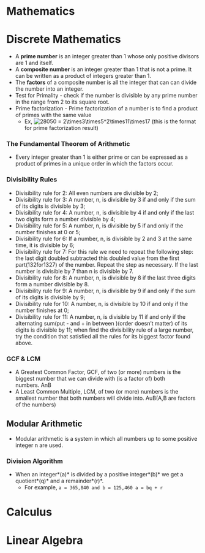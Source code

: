 # Mathematics

# Discrete Mathematics

- A **prime number** is an integer greater than 1 whose only positive divisors are 1 and itself.
- A **composite number** is an integer greater than 1 that is not a prime. It can be written as a product of integers greater than 1.
- The **factors** of a composite number is all the integer that can can divide the number into an integer.
- Test for Primality - check if the number is divisible by any prime number in the range from 2 to its square root.
- Prime factorization - Prime factorization of a number is to find a product of primes with the same value
  - Ex, ![$28050 = 2\times3\times5^2\times11\times17$](https://render.githubusercontent.com/render/math?math=%2428050%20%3D%202%5Ctimes3%5Ctimes5%5E2%5Ctimes11%5Ctimes17%24) (this is the format for prime factorization result)

### The Fundamental Theorem of Arithmetic

- Every integer greater than 1 is either prime or can be expressed as a product of primes in a unique order in which the factors occur.

### Divisibility Rules

- Divisibility rule for 2: All even numbers are divisible by 2;
- Divisibility rule for 3: A number, n, is divisible by 3 if and only if the sum of its digits is divisible by 3;
- Divisibility rule for 4: A number, n, is divisible by 4 if and only if the last two digits form a number divisible by 4;
- Divisibility rule for 5: A number, n, is divisible by 5 if and only if the number finishes at 0 or 5;
- Divisibility rule for 6: If a number, n, is divisible by 2 and 3 at the same time, it is divisible by 6;
- Divisibility rule for 7: For this rule we need to repeat the following step:
  the last digit doubled subtracted this doubled value from the first part(132for1327) of the number. Repeat the step as necessary. If the last number is divisible by 7 than n is divisible by 7.
- Divisibility rule for 8: A number, n, is divisible by 8 if the last three digits form a number divisible by 8.
- Divisibility rule for 9: A number, n, is divisible by 9 if and only if the sum of its digits is divisible by 9;
- Divisibility rule for 10: A number, n, is divisible by 10 if and only if the number finishes at 0;
- Divisibility rule for 11: A number, n, is divisible by 11 if and only if the alternating sum(put - and + in between )(order doesn’t matter) of its digits is divisible by 11; when find the divisibility rule of a large number, try the condition that satisfied all the rules for its biggest factor found above.

### GCF & LCM

- A Greatest Common Factor, GCF, of two (or more) numbers is the biggest number that we can divide with (is a factor of) both numbers. AnB
- A Least Common Multiple, LCM, of two (or more) numbers is the smallest number that both numbers will divide into. AuB(A,B are factors of the numbers)

## Modular Arithmetic

- Modular arithmetic is a system in which all numbers up to some positive integer n are used.

### Division Algorithm

- When an integer*(a)* is divided by a positive integer*(b)* we get a quotient*(q)* and a remainder*(r)*.
  - For example, `a = 365,840 and b = 125,460 a = bq + r`

# Calculus

# Linear Algebra
